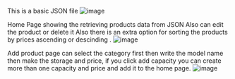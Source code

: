 This is a basic JSON file
![image](https://github.com/FirasMir/cpit405-completedproject/assets/117066902/26512f4f-bc71-449c-b4ef-4b30ffb6602c)

Home Page showing the retrieving products data from JSON Also can edit the product or delete it
Also there is an extra option for sorting the products by prices ascending or descinding .
![image](https://github.com/FirasMir/cpit405-completedproject/assets/117066902/1b4da10a-f69c-450c-8f96-53d0c24b0d93)

Add product page can select the category first then write the model name then make the storage and price,
if you click add capacity you can create more than one capacity and price and add it to the home page.
![image](https://github.com/FirasMir/cpit405-completedproject/assets/117066902/52d59b84-4670-40ce-8839-46cb625ca758)
